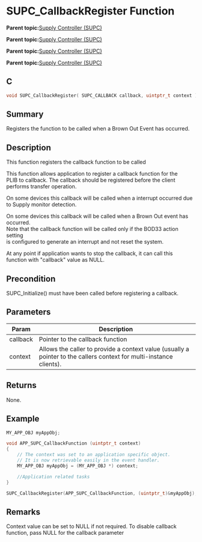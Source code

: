 # SUPC\_CallbackRegister Function

**Parent topic:**[Supply Controller \(SUPC\)](GUID-78E65C62-E36B-4FDE-9E7C-B7E671C321F5.md)

**Parent topic:**[Supply Controller \(SUPC\)](GUID-09165D4A-27D7-4560-B218-E23AC70218F8.md)

**Parent topic:**[Supply Controller \(SUPC\)](GUID-AAEA9536-A589-47D4-B8D4-9C401B40C9AC.md)

**Parent topic:**[Supply Controller \(SUPC\)](GUID-9BDF339F-E2FE-41C7-96E3-E550DAE91D45.md)

## C

```c
void SUPC_CallbackRegister( SUPC_CALLBACK callback, uintptr_t context )
```

## Summary

Registers the function to be called when a Brown Out Event has occurred.

## Description

This function registers the callback function to be called

This function allows application to register a callback function for the<br />PLIB to callback. The callback should be registered before the client<br />performs transfer operation.

On some devices this callback will be called when a interrupt occurred due<br />to Supply monitor detection.

On some devices this callback will be called when a Brown Out event has occurred.<br />Note that the callback function will be called only if the BOD33 action setting<br />is configured to generate an interrupt and not reset the system.

At any point if application wants to stop the callback, it can call this<br />function with "callback" value as NULL.

## Precondition

SUPC\_Initialize\(\) must have been called before registering a callback.

## Parameters

|Param|Description|
|-----|-----------|
|callback|Pointer to the callback function|
|context|Allows the caller to provide a context value \(usually a pointer to the callers context for multi-instance clients\).|

## Returns

None.

## Example

```c
MY_APP_OBJ myAppObj;

void APP_SUPC_CallbackFunction (uintptr_t context)
{
    // The context was set to an application specific object.
    // It is now retrievable easily in the event handler.
    MY_APP_OBJ myAppObj = (MY_APP_OBJ *) context;

    //Application related tasks
}

SUPC_CallbackRegister(APP_SUPC_CallbackFunction, (uintptr_t)&myAppObj);
```

## Remarks

Context value can be set to NULL if not required. To disable callback function, pass NULL for the callback parameter

